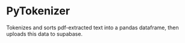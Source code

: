 # PyTokenizer
Tokenizes and sorts pdf-extracted text into a pandas dataframe, then uploads this data to supabase.
